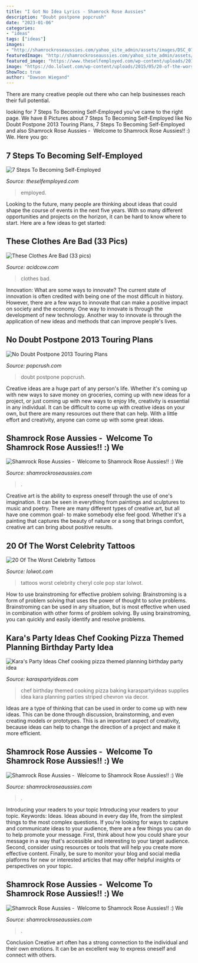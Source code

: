 ```yaml
---
title: "I Got No Idea Lyrics - Shamrock Rose Aussies"
description: "Doubt postpone popcrush"
date: "2023-01-06"
categories:
- "ideas"
tags: ["ideas"]
images:
- "http://shamrockroseaussies.com/yahoo_site_admin/assets/images/DSC_0756.10500148_std.jpg"
featuredImage: "http://shamrockroseaussies.com/yahoo_site_admin/assets/images/DSC_0756.10500148_std.jpg"
featured_image: "https://www.theselfemployed.com/wp-content/uploads/2014/12/busy-entrepreneur.jpg"
image: "https://do.lolwot.com/wp-content/uploads/2015/05/20-of-the-worst-celebrity-tattoos-3.jpg"
ShowToc: true
author: "Dawson Wiegand"
---
```



There are many creative people out there who can help businesses reach their full potential.

	

		
looking for 7 Steps To Becoming Self-Employed you've came to the right page. We have 8 Pictures about 7 Steps To Becoming Self-Employed like No Doubt Postpone 2013 Touring Plans, 7 Steps To Becoming Self-Employed and also Shamrock Rose Aussies - ﻿﻿﻿ Welcome to Shamrock Rose Aussies!! :) We. Here you go:
		
    
## 7 Steps To Becoming Self-Employed

<img loading=lazy src="https://www.theselfemployed.com/wp-content/uploads/2014/12/busy-entrepreneur.jpg" onerror="this.onerror=null;this.src='https://tse3.mm.bing.net/th?id=OIP._4iAywKG6CUQEm7qygUWZAHaE8&amp;pid=15.1';" alt="7 Steps To Becoming Self-Employed">

_Source: theselfemployed.com_

>employed. 

	

Looking to the future, many people are thinking about ideas that could shape the course of events in the next five years. With so many different opportunities and projects on the horizon, it can be hard to know where to start. Here are a few ideas to get started: 

    
## These Clothes Are Bad (33 Pics)

<img loading=lazy src="https://cdn.acidcow.com/pics/20190727/1564254938_p6psw4rbpw.jpg" onerror="this.onerror=null;this.src='https://tse2.mm.bing.net/th?id=OIP.rzNO-b1uluULx5G25lFWEAHaJ4&amp;pid=15.1';" alt="These Clothes Are Bad (33 pics)">

_Source: acidcow.com_

>clothes bad. 

	

Innovation: What are some ways to innovate?
The current state of innovation is often credited with being one of the most difficult in history. However, there are a few ways to innovate that can make a positive impact on society and the economy. One way to innovate is through the development of new technology. Another way to innovate is through the application of new ideas and methods that can improve people's lives.

    
## No Doubt Postpone 2013 Touring Plans

<img loading=lazy src="https://townsquare.media/site/252/files/2013/02/no-doubt.jpg?w=1200&amp;h=0&amp;zc=1&amp;s=0&amp;a=t&amp;q=89" onerror="this.onerror=null;this.src='https://tse3.mm.bing.net/th?id=OIP.ASVANApoVj96kHhe-MO24gHaE8&amp;pid=15.1';" alt="No Doubt Postpone 2013 Touring Plans">

_Source: popcrush.com_

>doubt postpone popcrush. 

	

Creative ideas are a huge part of any person's life. Whether it's coming up with new ways to save money on groceries, coming up with new ideas for a project, or just coming up with new ways to enjoy life, creativity is essential in any individual. It can be difficult to come up with creative ideas on your own, but there are many resources out there that can help. With a little effort and creativity, anyone can come up with some great ideas.

    
## Shamrock Rose Aussies - ﻿﻿﻿ Welcome To Shamrock Rose Aussies!! :) We

<img loading=lazy src="http://shamrockroseaussies.com/yahoo_site_admin/assets/images/DSC_0756.10500148_std.jpg" onerror="this.onerror=null;this.src='https://tse1.mm.bing.net/th?id=OIP.GbFGas-ayDWMUd_9vgedSwHaGO&amp;pid=15.1';" alt="Shamrock Rose Aussies - ﻿﻿﻿ Welcome to Shamrock Rose Aussies!! :) We">

_Source: shamrockroseaussies.com_

>. 

	

Creative art is the ability to express oneself through the use of one's imagination. It can be seen in everything from paintings and sculptures to music and poetry. There are many different types of creative art, but all have one common goal- to make somebody else feel good. Whether it's a painting that captures the beauty of nature or a song that brings comfort, creative art can bring about positive results.

    
## 20 Of The Worst Celebrity Tattoos

<img loading=lazy src="https://do.lolwot.com/wp-content/uploads/2015/05/20-of-the-worst-celebrity-tattoos-3.jpg" onerror="this.onerror=null;this.src='https://tse1.mm.bing.net/th?id=OIP.2er2XE3HttvgyB1mjknILgHaJQ&amp;pid=15.1';" alt="20 Of The Worst Celebrity Tattoos">

_Source: lolwot.com_

>tattoos worst celebrity cheryl cole pop star lolwot. 

	

How to use brainstroming for effective problem solving:
Brainstroming is a form of problem solving that uses the power of thought to solve problems. Brainstroming can be used in any situation, but is most effective when used in combination with other forms of problem solving. By using brainstroming, you can quickly and easily identify and resolve problems.

    
## Kara&#039;s Party Ideas Chef Cooking Pizza Themed Planning Birthday Party Idea

<img loading=lazy src="http://karaspartyideas.com/wp-content/uploads/2013/04/734022_10152345888733306_1100611377_n_600x928.jpg" onerror="this.onerror=null;this.src='https://tse3.mm.bing.net/th?id=OIP.CEmkbHKqm-MeDfKXNKCt5QHaLd&amp;pid=15.1';" alt="Kara&#039;s Party Ideas Chef cooking pizza themed planning birthday party idea">

_Source: karaspartyideas.com_

>chef birthday themed cooking pizza baking karaspartyideas supplies idea kara planning parties striped chevron via decor. 

	

Ideas are a type of thinking that can be used in order to come up with new ideas. This can be done through discussion, brainstorming, and even creating models or prototypes. This is an important aspect of creativity, because ideas can help to change the direction of a project and make it more efficient.

    
## Shamrock Rose Aussies - ﻿﻿﻿ Welcome To Shamrock Rose Aussies!! :) We

<img loading=lazy src="http://shamrockroseaussies.com/yahoo_site_admin/assets/images/DSC_0212.114215045_std.jpg" onerror="this.onerror=null;this.src='https://tse1.mm.bing.net/th?id=OIP.P4URlUyjIOC8xNCAxF-BsgHaFR&amp;pid=15.1';" alt="Shamrock Rose Aussies - ﻿﻿﻿ Welcome to Shamrock Rose Aussies!! :) We">

_Source: shamrockroseaussies.com_

>. 

	

Introducing your readers to your topic
Introducing your readers to your topic. Keywords: Ideas. Ideas abound in every day life, from the simplest things to the most complex questions. If you're looking for ways to capture and communicate ideas to your audience, there are a few things you can do to help promote your message. First, think about how you could share your message in a way that's accessible and interesting to your target audience. Second, consider using resources or tools that will help you create more effective content. Finally, be sure to monitor your blog and social media platforms for new or interested articles that may offer helpful insights or perspectives on your topic.

    
## Shamrock Rose Aussies - ﻿﻿﻿ Welcome To Shamrock Rose Aussies!! :) We

<img loading=lazy src="http://shamrockroseaussies.com/yahoo_site_admin/assets/images/DSC_0771.238211100_std.JPG" onerror="this.onerror=null;this.src='https://tse1.mm.bing.net/th?id=OIP.Gv7mKYipWxOUnwUHC2OGmQHaE-&amp;pid=15.1';" alt="Shamrock Rose Aussies - ﻿﻿﻿ Welcome to Shamrock Rose Aussies!! :) We">

_Source: shamrockroseaussies.com_

>. 

	

Conclusion
Creative art often has a strong connection to the individual and their own emotions. It can be an excellent way to express oneself and connect with others.

